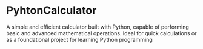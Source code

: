 # PyhtonCalculator
A simple and efficient calculator built with Python, capable of performing basic and advanced mathematical operations. Ideal for quick calculations or as a foundational project for learning Python programming
